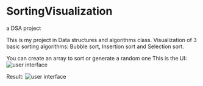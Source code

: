 # SortingVisualization
a DSA project

This is my project in Data structures and algorithms class.
Visualization of 3 basic sorting algorithms: Bubble sort, Insertion sort and Selection sort.

You can create an array to sort or generate a random one
This is the UI:
![user interface]([http://url/to/img.png](https://user-images.githubusercontent.com/57004492/171311428-197829be-12e7-40f0-9f61-95474075d46d.png))

Result:
![user interface]([http://url/to/img.png](https://user-images.githubusercontent.com/57004492/171311627-18aa6e3b-6262-4895-a974-16a607ca59f1.png))
